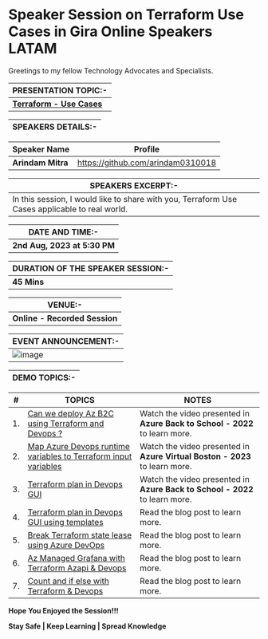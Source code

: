 # Speaker Session on Terraform Use Cases in Gira Online Speakers LATAM

Greetings to my fellow Technology Advocates and Specialists.

| __PRESENTATION TOPIC:-__ |
| --------- |
| __[Terraform - Use Cases](https://dev.to/arindam0310018/series/20638)__ |


| __SPEAKERS DETAILS:-__ |
| --------- |

| __Speaker Name__ |  __Profile__ | 
| --------- |  --------- |
| __Arindam Mitra__ | https://github.com/arindam0310018 |


| __SPEAKERS EXCERPT:-__ |
| --------- |
| In this session, I would like to share with you, Terraform Use Cases applicable to real world. |


| __DATE AND TIME:-__ |
| --------- |
| __2nd Aug, 2023 at 5:30 PM__ |


| __DURATION OF THE SPEAKER SESSION:-__ |
| --------- |
| __45 Mins__ |


| __VENUE:-__ |
| --------- |
| __Online - Recorded Session__ |


| __EVENT ANNOUNCEMENT:-__ |
| --------- |
| ![image](https://github.com/arindam0310018/02-Aug-2023-Terraform-Usecases__Gira-Online-Speakers-LATAM/assets/29681063/a3c798a2-db0c-4d06-97fd-29d19eeba0d4) |


| __DEMO TOPICS:-__ |
| --------- |


| __#__ | __TOPICS__ | __NOTES__ |
| --------- | --------- | --------- |
| 1. | [Can we deploy Az B2C using Terraform and Devops ?](https://www.youtube.com/watch?v=z18Rf9SCYPs) | Watch the video presented in __Azure Back to School - 2022__ to learn more. |
| 2. | [Map Azure Devops runtime variables to Terraform input variables](https://www.youtube.com/watch?v=-ssTKjHVP_Q) | Watch the video presented in __Azure Virtual Boston - 2023__ to learn more. |
| 3. | [Terraform plan in Devops GUI](https://www.youtube.com/watch?v=pGmy-IkytCQ)  | Watch the video presented in __Azure Back to School - 2022__ to learn more. |
| 4. | [Terraform plan in Devops GUI using templates](https://dev.to/arindam0310018/terraform-plan-in-devops-gui-using-templates-5chp) | Read the blog post to learn more. |
| 5. | [Break Terraform state lease using Azure DevOps](https://dev.to/arindam0310018/break-terraform-state-lease-using-azure-devops-2fnj)  | Read the blog post to learn more. |
| 6. | [Az Managed Grafana with Terraform Azapi & Devops](https://dev.to/arindam0310018/az-managed-grafana-with-terraform-azapi-devops-452g)  | Read the blog post to learn more. |
| 7. | [Count and if else with Terraform & Devops](https://dev.to/arindam0310018/count-and-if-else-with-terraform-devops-3bhf)  | Read the blog post to learn more. |


__Hope You Enjoyed the Session!!!__

__Stay Safe | Keep Learning | Spread Knowledge__
